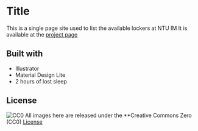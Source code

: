 # Title
This is a single page site used to list the available lockers at NTU IM
It is available at the [project page](https://arccy.github.io/lockers)

## Built with
* Illustrator
* Material Design Lite
* 2 hours of lost sleep

## License
![CC0](http://i.creativecommons.org/p/zero/1.0/88x31.png)
All images here are released under the **Creative Commons Zero (CC0) [License](https://creativecommons.org/publicdomain/zero/1.0/)
